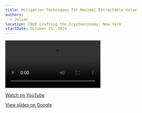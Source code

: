 ```yaml
---
title: Mitigation Techniques for Maximal Extractable Value
authors:
  - Julian
location: CBER Crafting the Cryptoeconomy, New York
startDate: October 25, 2024
---
```


<video src="https://www.youtube.com/watch?v=OWVYDriknWU"></video>

[Watch on YouTube](https://www.youtube.com/watch?v=OWVYDriknWU)

[View slides on Google](https://docs.google.com/presentation/d/1ORINomz_4oL0awOrAZ7EGqQsDFXJN59r6UXjDoLe-lo/view)
